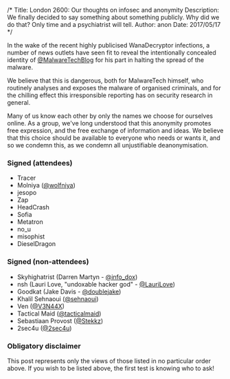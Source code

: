 /*
Title: London 2600: Our thoughts on infosec and anonymity
Description: We finally decided to say something about something publicly. Why did we do that? Only time and a psychiatrist will tell.
Author: anon
Date: 2017/05/17
*/

In the wake of the recent highly publicised WanaDecryptor infections, a number of news outlets have seen fit to reveal the intentionally concealed identity of [@MalwareTechBlog](https://twitter.com/MalwareTechBlog) for his part in halting the spread of the malware.

We believe that this is dangerous, both for MalwareTech himself, who routinely analyses and exposes the malware of organised criminals, and for the chilling effect this irresponsible reporting has on security research in general.

Many of us know each other by only the names we choose for ourselves online. As a group, we've long understood that this anonymity promotes free expression, and the free exchange of information and ideas. We believe that this choice should be available to everyone who needs or wants it, and so we condemn this, as we condemn all unjustifiable deanonymisation.

### Signed (attendees)
* Tracer
* Molniya ([@wolfniya](https://twitter.com/wolfniya))
* jesopo
* Zap
* HeadCrash
* Sofia
* Metatron
* no_u
* misophist
* DieselDragon

### Signed (non-attendees)
* Skyhighatrist (Darren Martyn - [@info_dox](https://twitter.com/info_dox))
* nsh (Lauri Love, "undoxable hacker god" - [@LauriLove](https://twitter.com/laurilove))
* Goodkat (Jake Davis - [@doublejake](https://twitter.com/doublejake))
* Khalil Sehnaoui ([@sehnaoui](https://twitter.com/sehnaoui))
* Ven ([@V3N44X](https://twitter.com/V3N44X))
* Tactical Maid ([@tacticalmaid](https://twitter.com/tacticalmaid))
* Sebastiaan Provost ([@Stekkz](https://twitter.com/Stekkz))
* 2sec4u ([@2sec4u](https://twitter.com/2sec4u))

### Obligatory disclaimer
This post represents only the views of those listed in no particular order above. If you wish to be listed above, the first test is knowing who to ask!

